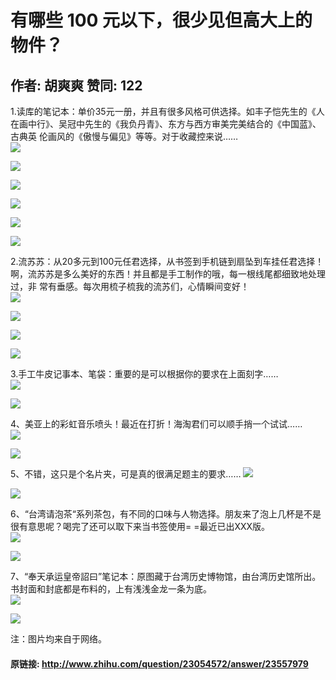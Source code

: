 # 有哪些 100 元以下，很少见但高大上的物件？
## 作者: 胡爽爽  赞同: 122
1.读库的笔记本：单价35元一册，并且有很多风格可供选择。如丰子恺先生的《人在画中行》、吴冠中先生的《我负丹青》、东方与西方审美完美结合的《中国蓝》、古典英
伦画风的《傲慢与偏见》等等。对于收藏控来说……  
![](http://pic2.zhimg.com/0d6a11d6569620c9780f6fa03e49856b_b.jpg)


![](http://pic4.zhimg.com/528ea8716036ad09a50e6f90b3e338a9_b.jpg)


![](http://pic3.zhimg.com/de2966364153d90649307628875df56e_b.jpg)


![](http://pic2.zhimg.com/6601d0ebea9413c97606b125631032e8_b.jpg)


![](http://pic1.zhimg.com/8d5a8db4e65503aecc3d44f29dff3b61_b.jpg)


![](http://pic4.zhimg.com/501dd0d2afabade56c3073e7573273bf_b.jpg)

  
2.流苏苏：从20多元到100元任君选择，从书签到手机链到扇坠到车挂任君选择！啊，流苏苏是多么美好的东西！并且都是手工制作的哦，每一根线尾都细致地处理过，非
常有垂感。每次用梳子梳我的流苏们，心情瞬间变好！  
![](http://pic1.zhimg.com/90dd66e68e87463055e84d9d21dabb24_b.jpg)

  
![](http://pic3.zhimg.com/cf539ec1b3626616056bee74942b63e0_b.jpg)


![](http://pic3.zhimg.com/bfebd2a0a0ce2907effa77b3964aa30d_b.jpg)


![](http://pic1.zhimg.com/24e57e0beb722afdcbb6a1d71709e40a_b.jpg)

  
3.手工牛皮记事本、笔袋：重要的是可以根据你的要求在上面刻字……  
![](http://pic3.zhimg.com/dcf8581fd3b8182f7b3f943d76a963e9_b.jpg)


![](http://pic1.zhimg.com/e6be465862aacde09ee8e6fa68f02775_b.jpg)

  
4、美亚上的彩虹音乐喷头！最近在打折！海淘君们可以顺手捎一个试试……  
![](http://pic3.zhimg.com/eaf7ce268dc123ecde5ff00e4194a6b4_b.jpg)


![](http://pic3.zhimg.com/cd06cb27748ab3da18f3104abe943faf_b.jpg)

  
5、不错，这只是个名片夹，可是真的很满足题主的要求……
![](http://pic4.zhimg.com/fa46dc60083eb48987942a95d7d1500b_b.jpg)

  
![](http://pic3.zhimg.com/4927643ff3bb90561903317f2b43c057_b.jpg)

  
6、“台湾请泡茶“系列茶包，有不同的口味与人物选择。朋友来了泡上几杯是不是很有意思呢？喝完了还可以取下来当书签使用= =最近已出XXX版。  
![](http://pic4.zhimg.com/bfa0428f93bf9d4cb901ab1174f30773_b.jpg)


![](http://pic2.zhimg.com/52b521a8cd1b1e0dd834e88819ac6e6b_b.jpg)


7、“奉天承运皇帝詔曰”笔记本：原图藏于台湾历史博物馆，由台湾历史馆所出。书封面和封底都是布料的，上有浅浅金龙一条为底。  
![](http://pic3.zhimg.com/a39d18b08d82fe28cd9c303487d6f771_b.jpg)


![](http://pic4.zhimg.com/c473cbb4237bf2770b568e59f50a13e0_b.jpg)

  
注：图片均来自于网络。

#### 原链接: http://www.zhihu.com/question/23054572/answer/23557979